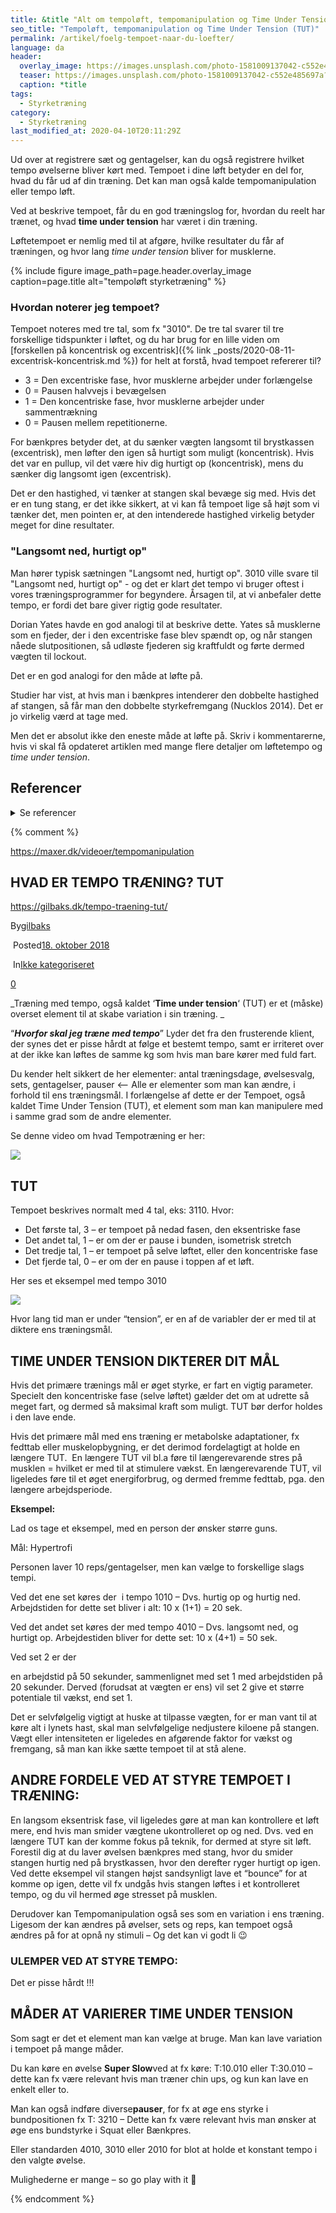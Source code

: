 ```yaml
---
title: &title "Alt om tempoløft, tempomanipulation og Time Under Tension (TUT)"
seo_title: "Tempoløft, tempomanipulation og Time Under Tension (TUT)"
permalink: /artikel/foelg-tempoet-naar-du-loefter/
language: da
header:
  overlay_image: https://images.unsplash.com/photo-1581009137042-c552e485697a?q=80&w=1470&auto=format&fit=crop&ixlib=rb-4.0.3&ixid=M3wxMjA3fDB8MHxwaG90by1wYWdlfHx8fGVufDB8fHx8fA%3D%3D
  teaser: https://images.unsplash.com/photo-1581009137042-c552e485697a?q=80&w=300&auto=format&fit=crop&ixlib=rb-4.0.3&ixid=M3wxMjA3fDB8MHxwaG90by1wYWdlfHx8fGVufDB8fHx8fA%3D%3D
  caption: *title
tags:
  - Styrketræning
category:
  - Styrketræning
last_modified_at: 2020-04-10T20:11:29Z
---
```


Ud over at registrere sæt og gentagelser, kan du også registrere hvilket tempo øvelserne bliver kørt med. Tempoet i dine løft betyder en del for, hvad du får ud af din træning. Det kan man også kalde tempomanipulation eller tempo løft.

Ved at beskrive tempoet, får du en god træningslog for, hvordan du reelt har trænet, og hvad **time under tension** har været i din træning.

Løftetempoet er nemlig med til at afgøre, hvilke resultater du får af træningen, og hvor lang _time under tension_ bliver for musklerne.

{% include figure image_path=page.header.overlay_image caption=page.title alt="tempoløft styrketræning" %}

### Hvordan noterer jeg tempoet?

Tempoet noteres med tre tal, som fx "3010". De tre tal svarer til tre forskellige tidspunkter i løftet, og du har brug for en lille viden om [forskellen på koncentrisk og excentrisk]({% link _posts/2020-08-11-excentrisk-koncentrisk.md %}) for helt at forstå, hvad tempoet refererer til?

- 3 = Den excentriske fase, hvor musklerne arbejder under forlængelse
- 0 = Pausen halvvejs i bevægelsen
- 1 = Den koncentriske fase, hvor musklerne arbejder under sammentrækning
- 0 = Pausen mellem repetitionerne.

For bænkpres betyder det, at du sænker vægten langsomt til brystkassen (excentrisk), men løfter den igen så hurtigt som muligt (koncentrisk). Hvis det var en pullup, vil det være hiv dig hurtigt op (koncentrisk), mens du sænker dig langsomt igen (excentrisk).

Det er den hastighed, vi tænker at stangen skal bevæge sig med. Hvis det er en tung stang, er det ikke sikkert, at vi kan få tempoet lige så højt som vi tænker det, men pointen er, at den intenderede hastighed virkelig betyder meget for dine resultater.

### "Langsomt ned, hurtigt op"

Man hører typisk sætningen "Langsomt ned, hurtigt op". 3010 ville svare til "Langsomt ned, hurtigt op" - og det er klart det tempo vi bruger oftest i vores træningsprogrammer for begyndere. Årsagen til, at vi anbefaler dette tempo, er fordi det bare giver rigtig gode resultater.

Dorian Yates havde en god analogi til at beskrive dette. Yates så musklerne som en fjeder, der i den excentriske fase blev spændt op, og når stangen nåede slutpositionen, så udløste fjederen sig kraftfuldt og førte dermed vægten til lockout.

Det er en god analogi for den måde at løfte på.

Studier har vist, at hvis man i bænkpres intenderer den dobbelte hastighed af stangen, så får man den dobbelte styrkefremgang (Nucklos 2014). Det er jo virkelig værd at tage med.

Men det er absolut ikke den eneste måde at løfte på. Skriv i kommentarerne, hvis vi skal få opdateret artiklen med mange flere detaljer om løftetempo og _time under tension_.

## Referencer

<details markdown="1">
  <summary>Se referencer</summary>

- Robertson, Mike (2012): [6 questions about tempo training](https://www.t-nation.com/training/questions-about-tempo-training), t-nation.com
- Nucklos, Greg (2014): [Speed kills: 2x the intended bar speed yields 2x the bench press gains](https://www.strongerbyscience.com/speed-kills-2x-the-intended-bar-speed-yields-2x-the-bench-press-gains/), strengtheory.com.
- https://amdipt.dk/2018/04/24/tempomanipulation/
</details>

{% comment %}

https://maxer.dk/videoer/tempomanipulation

## HVAD ER TEMPO TRÆNING? TUT

https://gilbaks.dk/tempo-traening-tut/

By[gilbaks](https://gilbaks.dk/author/gilbaks/ "Indlæg af gilbaks")

 Posted[18\. oktober 2018](https://gilbaks.dk/2018/10/)

 In[Ikke kategoriseret](https://gilbaks.dk/ikke-kategoriseret/)

[0](https://gilbaks.dk/tempo-traening-tut/#comments)

[](https://gilbaks.dk/tempo-traening-tut/# "Print")

_Træning med tempo, også kaldet ‘**Time under tension**‘ (TUT) er et (måske) overset element til at skabe variation i sin træning. _

“**_Hvorfor skal jeg træne med tempo_**” Lyder det fra den frusterende klient, der synes det er pisse hårdt at følge et bestemt tempo, samt er irriteret over at der ikke kan løftes de samme kg som hvis man bare kører med fuld fart.

Du kender helt sikkert de her elementer: antal træningsdage, øvelsesvalg, sets, gentagelser, pauser <– Alle er elementer som man kan ændre, i forhold til ens træningsmål. I forlængelse af dette er der Tempoet, også kaldet Time Under Tension (TUT), et element som man kan manipulere med i samme grad som de andre elementer.

Se denne video om hvad Tempotræning er her:

![](https://i.ytimg.com/vi/1F55ELeiwX8/hqdefault.jpg)

## **TUT**

Tempoet beskrives normalt med 4 tal, eks: 3110. Hvor:

* Det første tal, 3 – er tempoet på nedad fasen, den eksentriske fase
* Det andet tal, 1 – er om der er pause i bunden, isometrisk stretch
* Det tredje tal, 1 – er tempoet på selve løftet, eller den koncentriske fase
* Det fjerde tal, 0 – er om der en pause i toppen af et løft.

Her ses et eksempel med tempo 3010

![](https://i.ytimg.com/vi/jjvignTaMxY/hqdefault.jpg)

Hvor lang tid man er under “tension”, er en af de variabler der er med til at diktere ens træningsmål.

## **TIME UNDER TENSION DIKTERER DIT MÅL**

Hvis det primære trænings mål er øget styrke, er fart en vigtig parameter. Specielt den koncentriske fase (selve løftet) gælder det om at udrette så meget fart, og dermed så maksimal kraft som muligt. TUT bør derfor holdes i den lave ende.

Hvis det primære mål med ens træning er metabolske adaptationer, fx fedttab eller muskelopbygning, er det derimod fordelagtigt at holde en længere TUT.  En længere TUT vil bl.a føre til længerevarende stres på musklen = hvilket er med til at stimulere vækst. En længerevarende TUT, vil ligeledes føre til et øget energiforbrug, og dermed fremme fedttab, pga. den længere arbejdsperiode.

**Eksempel:**

Lad os tage et eksempel, med en person der ønsker større guns.

Mål: Hypertrofi

Personen laver 10 reps/gentagelser, men kan vælge to forskellige slags tempi.

Ved det ene set køres der  i tempo 1010 – Dvs. hurtig op og hurtig ned. Arbejdstiden for dette set bliver i alt: 10 x (1+1) = 20 sek.

Ved det andet set køres der med tempo 4010 – Dvs. langsomt ned, og hurtigt op. Arbejdestiden bliver for dette set: 10 x (4+1) = 50 sek.

Ved set 2 er der

en arbejdstid på 50 sekunder, sammenlignet med set 1 med arbejdstiden på 20 sekunder. Derved (forudsat at vægten er ens) vil set 2 give et større potentiale til vækst, end set 1.

Det er selvfølgelig vigtigt at huske at tilpasse vægten, for er man vant til at køre alt i lynets hast, skal man selvfølgelige nedjustere kiloene på stangen. Vægt eller intensiteten er ligeledes en afgørende faktor for vækst og fremgang, så man kan ikke sætte tempoet til at stå alene.

## **ANDRE FORDELE VED AT STYRE TEMPOET I TRÆNING:**

En langsom eksentrisk fase, vil ligeledes gøre at man kan kontrollere et løft mere, end hvis man smider vægtene ukontrolleret op og ned. Dvs. ved en længere TUT kan der komme fokus på teknik, for dermed at styre sit løft. Forestil dig at du laver øvelsen bænkpres med stang, hvor du smider stangen hurtig ned på brystkassen, hvor den derefter ryger hurtigt op igen. Ved dette eksempel vil stangen højst sandsynligt lave et “bounce” for at komme op igen, dette vil fx undgås hvis stangen løftes i et kontrolleret tempo, og du vil hermed øge stresset på musklen.

Derudover kan Tempomanipulation også ses som en variation i ens træning. Ligesom der kan ændres på øvelser, sets og reps, kan tempoet også ændres på for at opnå ny stimuli – Og det kan vi godt li 😉

### **ULEMPER VED AT STYRE TEMPO:**

Det er pisse hårdt !!!

## **MÅDER AT VARIERER TIME UNDER TENSION**

Som sagt er det et element man kan vælge at bruge. Man kan lave variation i tempoet på mange måder.

Du kan køre en øvelse **Super Slow**ved at fx køre: T:10.010 eller T:30.010 – dette kan fx være relevant hvis man træner chin ups, og kun kan lave en enkelt eller to.

Man kan også indføre diverse**pauser**, for fx at øge ens styrke i bundpositionen fx T: 3210 – Dette kan fx være relevant hvis man ønsker at øge ens bundstyrke i Squat eller Bænkpres.

Eller standarden 4010, 3010 eller 2010 for blot at holde et konstant tempo i den valgte øvelse.

Mulighederne er mange – so go play with it 🙂

{% endcomment %}
